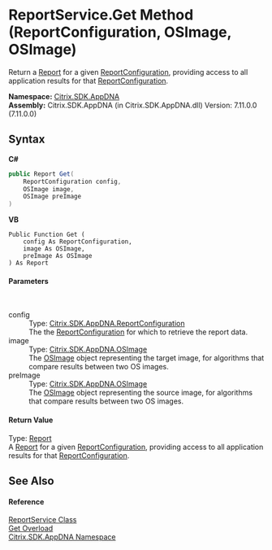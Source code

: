 # ReportService.Get Method (ReportConfiguration, OSImage, OSImage)
 

Return a <a href="523aa30e-8459-5365-1cfd-f9d22fbf50d8">Report</a> for a given <a href="65f3ee4f-5129-5083-b4da-0f1e23fc3784">ReportConfiguration</a>, providing access to all application results for that <a href="65f3ee4f-5129-5083-b4da-0f1e23fc3784">ReportConfiguration</a>.

**Namespace:**&nbsp;[Citrix.SDK.AppDNA](index.md)<br />**Assembly:**&nbsp;Citrix.SDK.AppDNA (in Citrix.SDK.AppDNA.dll) Version: 7.11.0.0 (7.11.0.0)

## Syntax

**C#**
```csharp
public Report Get(
	ReportConfiguration config,
	OSImage image,
	OSImage preImage
)
```

**VB**
```vbnet
Public Function Get ( 
	config As ReportConfiguration,
	image As OSImage,
	preImage As OSImage
) As Report
```


#### Parameters
&nbsp;<dl><dt>config</dt><dd>Type: <a href="65f3ee4f-5129-5083-b4da-0f1e23fc3784">Citrix.SDK.AppDNA.ReportConfiguration</a><br />The the <a href="65f3ee4f-5129-5083-b4da-0f1e23fc3784">ReportConfiguration</a> for which to retrieve the report data.</dd><dt>image</dt><dd>Type: <a href="3392740e-a7b4-99c9-3be9-08c56344708c">Citrix.SDK.AppDNA.OSImage</a><br />The <a href="3392740e-a7b4-99c9-3be9-08c56344708c">OSImage</a> object representing the target image, for algorithms that compare results between two OS images.</dd><dt>preImage</dt><dd>Type: <a href="3392740e-a7b4-99c9-3be9-08c56344708c">Citrix.SDK.AppDNA.OSImage</a><br />The <a href="3392740e-a7b4-99c9-3be9-08c56344708c">OSImage</a> object representing the source image, for algorithms that compare results between two OS images.</dd></dl>

#### Return Value
Type: <a href="523aa30e-8459-5365-1cfd-f9d22fbf50d8">Report</a><br />A <a href="523aa30e-8459-5365-1cfd-f9d22fbf50d8">Report</a> for a given <a href="65f3ee4f-5129-5083-b4da-0f1e23fc3784">ReportConfiguration</a>, providing access to all application results for that <a href="65f3ee4f-5129-5083-b4da-0f1e23fc3784">ReportConfiguration</a>.

## See Also


#### Reference
<a href="9e51be1a-2f54-b974-0f38-360e4e12cb6d">ReportService Class</a><br /><a href="bee521e6-34dd-fdca-f5d4-08c84cb477f7">Get Overload</a><br /><a href="fe2d265b-410b-8b11-1eb4-a790e0b062bf">Citrix.SDK.AppDNA Namespace</a><br />